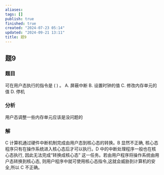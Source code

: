 ```yaml
---
aliases: 
tags: []
publish: true
finished: true
created: "2024-07-23 05:14"
updated: "2024-09-21 13:11"
title: 题9
---
```

## 题9
### 题目
可在用户态执行的指令是 ( ) 。
A. 屏蔽中断 
B. 设置时钟的值 
C. 修改内存单元的值 
D. 停机
### 分析
用户态调整一些内存单元应该是没问题的
### 解
C
计算机通过硬件中断机制完成由用户态到核心态的转换。B 显然不正确, 核心态程序只有在操作系统进入核心态后才可以执行。D 中的中断处理程序一般也在核心态执行, 因此无法完成“转换成核心态” 这一任务。若由用户程序将操作系统由用户态转换到核心态, 则用户程序中就可使用核心态指令,这就会威胁到计算机的安全,所以 $\mathrm{C}$ 不正确。

